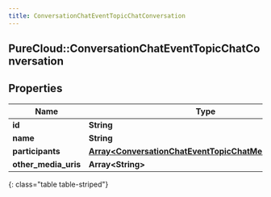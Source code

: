 ```yaml
---
title: ConversationChatEventTopicChatConversation
---
```

## PureCloud::ConversationChatEventTopicChatConversation

## Properties

|Name | Type | Description | Notes|
|------------ | ------------- | ------------- | -------------|
| **id** | **String** |  | [optional] |
| **name** | **String** |  | [optional] |
| **participants** | [**Array&lt;ConversationChatEventTopicChatMediaParticipant&gt;**](ConversationChatEventTopicChatMediaParticipant.html) |  | [optional] |
| **other_media_uris** | **Array&lt;String&gt;** |  | [optional] |
{: class="table table-striped"}


